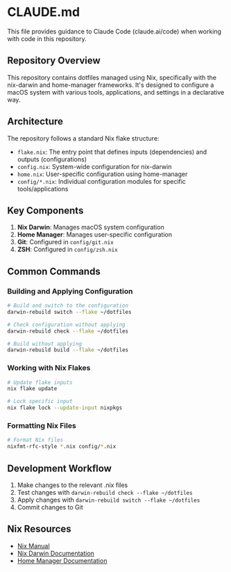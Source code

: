 # CLAUDE.md

This file provides guidance to Claude Code (claude.ai/code) when working with code in this repository.

## Repository Overview

This repository contains dotfiles managed using Nix, specifically with the nix-darwin and home-manager frameworks. It's designed to configure a macOS system with various tools, applications, and settings in a declarative way.

## Architecture

The repository follows a standard Nix flake structure:

- `flake.nix`: The entry point that defines inputs (dependencies) and outputs (configurations)
- `config.nix`: System-wide configuration for nix-darwin
- `home.nix`: User-specific configuration using home-manager
- `config/*.nix`: Individual configuration modules for specific tools/applications

## Key Components

1. **Nix Darwin**: Manages macOS system configuration
2. **Home Manager**: Manages user-specific configuration
3. **Git**: Configured in `config/git.nix`
4. **ZSH**: Configured in `config/zsh.nix`

## Common Commands

### Building and Applying Configuration

```bash
# Build and switch to the configuration
darwin-rebuild switch --flake ~/dotfiles

# Check configuration without applying
darwin-rebuild check --flake ~/dotfiles

# Build without applying
darwin-rebuild build --flake ~/dotfiles
```

### Working with Nix Flakes

```bash
# Update flake inputs
nix flake update

# Lock specific input
nix flake lock --update-input nixpkgs
```

### Formatting Nix Files

```bash
# Format Nix files
nixfmt-rfc-style *.nix config/*.nix
```

## Development Workflow

1. Make changes to the relevant .nix files
2. Test changes with `darwin-rebuild check --flake ~/dotfiles`
3. Apply changes with `darwin-rebuild switch --flake ~/dotfiles`
4. Commit changes to Git

## Nix Resources

- [Nix Manual](https://nixos.org/manual/nix/stable/)
- [Nix Darwin Documentation](https://github.com/LnL7/nix-darwin)
- [Home Manager Documentation](https://nix-community.github.io/home-manager/)